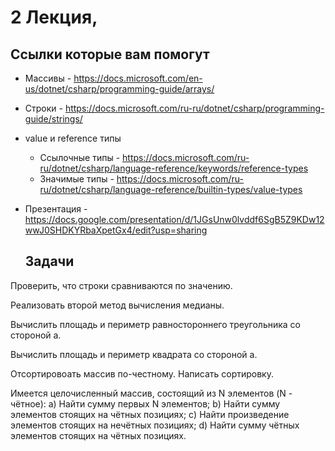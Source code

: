 # 2 Лекция, 


## Ссылки которые вам помогут

* Массивы - https://docs.microsoft.com/en-us/dotnet/csharp/programming-guide/arrays/
* Строки - https://docs.microsoft.com/ru-ru/dotnet/csharp/programming-guide/strings/
* value и reference типы
  * Ссылочные типы - https://docs.microsoft.com/ru-ru/dotnet/csharp/language-reference/keywords/reference-types
  * Значимые типы - https://docs.microsoft.com/ru-ru/dotnet/csharp/language-reference/builtin-types/value-types
* Презентация - https://docs.google.com/presentation/d/1JGsUnw0lvddf6SgB5Z9KDw12wwJ0SHDKYRbaXpetGx4/edit?usp=sharing

  ## Задачи

Проверить, что строки сравниваются по значению.

Реализовать второй метод вычисления медианы.

Вычислить площадь и периметр равностороннего треугольника со стороной а.

Вычислить площадь и периметр квадрата со стороной а.

Отсортировоать массив по-честному. Написать сортировку.

Имеется целочисленный массив, состоящий из N элементов	(N - чётное):
a)        Найти сумму первых N элементов;
b)        Найти сумму элементов стоящих на чётных позициях;
c)        Найти произведение элементов стоящих на нечётных позициях;
d)       Найти сумму чётных элементов стоящих на чётных позициях.


